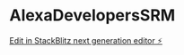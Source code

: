 # AlexaDevelopersSRM

[Edit in StackBlitz next generation editor ⚡️](https://stackblitz.com/~/github.com/Vinamra04/AlexaDevelopersSRM)